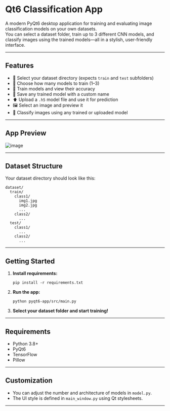 # Qt6 Classification App

A modern PyQt6 desktop application for training and evaluating image classification models on your own datasets.  
You can select a dataset folder, train up to 3 different CNN models, and classify images using the trained models—all in a stylish, user-friendly interface.

---


## Features

- 📁 Select your dataset directory (expects `train` and `test` subfolders)
- 🔢 Choose how many models to train (1–3)
- 🚀 Train models and view their accuracy
- 💾 Save any trained model with a custom name
- ⬆️ Upload a `.h5` model file and use it for prediction
- 🖼️ Select an image and preview it
- 🤖 Classify images using any trained or uploaded model

---

## App Preview

![image](https://github.com/user-attachments/assets/55e4da09-6083-4bf7-9442-54989409abe3)

---

## Dataset Structure

Your dataset directory should look like this:
```
dataset/
  train/
    class1/
      img1.jpg
      img2.jpg
      ...
    class2/
      ...
  test/
    class1/
      ...
    class2/
      ...
```

---

## Getting Started

1. **Install requirements:**
    ```
    pip install -r requirements.txt
    ```

2. **Run the app:**
    ```
    python pyqt6-app/src/main.py
    ```

3. **Select your dataset folder and start training!**

---

## Requirements

- Python 3.8+
- PyQt6
- TensorFlow
- Pillow

---

## Customization

- You can adjust the number and architecture of models in `model.py`.
- The UI style is defined in `main_window.py` using Qt stylesheets.

---
